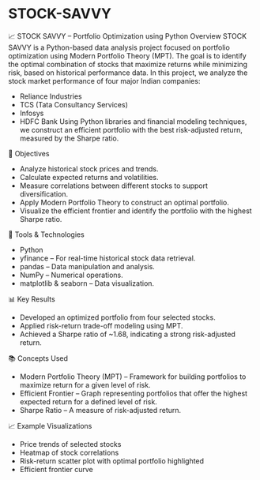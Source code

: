 # STOCK-SAVVY

📈 STOCK SAVVY – Portfolio Optimization using Python
Overview
STOCK SAVVY is a Python-based data analysis project focused on portfolio optimization using Modern Portfolio Theory (MPT). The goal is to identify the optimal combination of stocks that maximize returns while minimizing risk, based on historical performance data.
In this project, we analyze the stock market performance of four major Indian companies:
* Reliance Industries
* TCS (Tata Consultancy Services)
* Infosys
* HDFC Bank
Using Python libraries and financial modeling techniques, we construct an efficient portfolio with the best risk-adjusted return, measured by the Sharpe ratio.

📌 Objectives
* Analyze historical stock prices and trends.
* Calculate expected returns and volatilities.
* Measure correlations between different stocks to support diversification.
* Apply Modern Portfolio Theory to construct an optimal portfolio.
* Visualize the efficient frontier and identify the portfolio with the highest Sharpe ratio.

🔧 Tools & Technologies
* Python
* yfinance – For real-time historical stock data retrieval.
* pandas – Data manipulation and analysis.
* NumPy – Numerical operations.
* matplotlib & seaborn – Data visualization.

📊 Key Results
* Developed an optimized portfolio from four selected stocks.
* Applied risk-return trade-off modeling using MPT.
* Achieved a Sharpe ratio of ~1.68, indicating a strong risk-adjusted return.

📚 Concepts Used
* Modern Portfolio Theory (MPT) – Framework for building portfolios to maximize return for a given level of risk.
* Efficient Frontier – Graph representing portfolios that offer the highest expected return for a defined level of risk.
* Sharpe Ratio – A measure of risk-adjusted return.

📈 Example Visualizations
* Price trends of selected stocks
* Heatmap of stock correlations
* Risk-return scatter plot with optimal portfolio highlighted
* Efficient frontier curve


